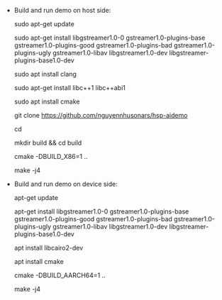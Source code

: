 * Build and run demo on host side:
  
  sudo apt-get update
  
  sudo apt-get install libgstreamer1.0-0 gstreamer1.0-plugins-base gstreamer1.0-plugins-good gstreamer1.0-plugins-bad gstreamer1.0-plugins-ugly gstreamer1.0-libav libgstreamer1.0-dev libgstreamer-plugins-base1.0-dev
  
  sudo apt install clang
  
  sudo apt-get install libc++1 libc++abi1
  
  sudo apt install cmake
  
  git clone https://github.com/nguyennhusonars/hsp-aidemo
  
  cd <path-to-project>
  
  mkdir build && cd build
  
  cmake -DBUILD_X86=1 ..
  
  make -j4

* Build and run demo on device side:
  
  apt-get update
  
  apt-get install libgstreamer1.0-0 gstreamer1.0-plugins-base gstreamer1.0-plugins-good gstreamer1.0-plugins-bad gstreamer1.0-plugins-ugly gstreamer1.0-libav libgstreamer1.0-dev libgstreamer-plugins-base1.0-dev

  apt install libcairo2-dev
  
  apt install cmake
  
  cmake -DBUILD_AARCH64=1 ..
  
  make -j4
